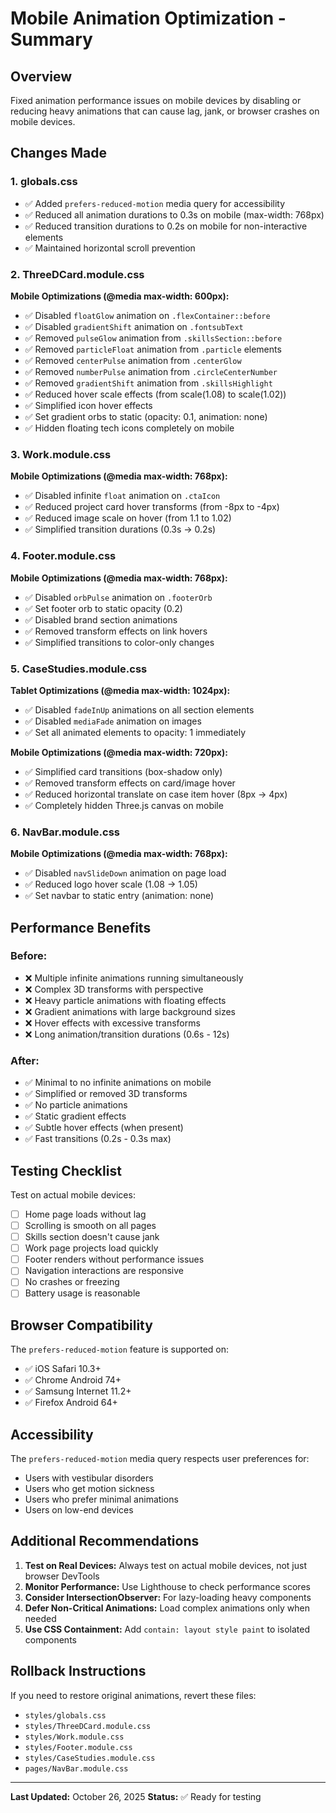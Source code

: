 # Mobile Animation Optimization - Summary

## Overview

Fixed animation performance issues on mobile devices by disabling or reducing heavy animations that can cause lag, jank, or browser crashes on mobile devices.

## Changes Made

### 1. **globals.css**

- ✅ Added `prefers-reduced-motion` media query for accessibility
- ✅ Reduced all animation durations to 0.3s on mobile (max-width: 768px)
- ✅ Reduced transition durations to 0.2s on mobile for non-interactive elements
- ✅ Maintained horizontal scroll prevention

### 2. **ThreeDCard.module.css**

**Mobile Optimizations (@media max-width: 600px):**

- ✅ Disabled `floatGlow` animation on `.flexContainer::before`
- ✅ Disabled `gradientShift` animation on `.fontsubText`
- ✅ Removed `pulseGlow` animation from `.skillsSection::before`
- ✅ Removed `particleFloat` animation from `.particle` elements
- ✅ Removed `centerPulse` animation from `.centerGlow`
- ✅ Removed `numberPulse` animation from `.circleCenterNumber`
- ✅ Removed `gradientShift` animation from `.skillsHighlight`
- ✅ Reduced hover scale effects (from scale(1.08) to scale(1.02))
- ✅ Simplified icon hover effects
- ✅ Set gradient orbs to static (opacity: 0.1, animation: none)
- ✅ Hidden floating tech icons completely on mobile

### 3. **Work.module.css**

**Mobile Optimizations (@media max-width: 768px):**

- ✅ Disabled infinite `float` animation on `.ctaIcon`
- ✅ Reduced project card hover transforms (from -8px to -4px)
- ✅ Reduced image scale on hover (from 1.1 to 1.02)
- ✅ Simplified transition durations (0.3s → 0.2s)

### 4. **Footer.module.css**

**Mobile Optimizations (@media max-width: 768px):**

- ✅ Disabled `orbPulse` animation on `.footerOrb`
- ✅ Set footer orb to static opacity (0.2)
- ✅ Disabled brand section animations
- ✅ Removed transform effects on link hovers
- ✅ Simplified transitions to color-only changes

### 5. **CaseStudies.module.css**

**Tablet Optimizations (@media max-width: 1024px):**

- ✅ Disabled `fadeInUp` animations on all section elements
- ✅ Disabled `mediaFade` animation on images
- ✅ Set all animated elements to opacity: 1 immediately

**Mobile Optimizations (@media max-width: 720px):**

- ✅ Simplified card transitions (box-shadow only)
- ✅ Removed transform effects on card/image hover
- ✅ Reduced horizontal translate on case item hover (8px → 4px)
- ✅ Completely hidden Three.js canvas on mobile

### 6. **NavBar.module.css**

**Mobile Optimizations (@media max-width: 768px):**

- ✅ Disabled `navSlideDown` animation on page load
- ✅ Reduced logo hover scale (1.08 → 1.05)
- ✅ Set navbar to static entry (animation: none)

## Performance Benefits

### Before:

- ❌ Multiple infinite animations running simultaneously
- ❌ Complex 3D transforms with perspective
- ❌ Heavy particle animations with floating effects
- ❌ Gradient animations with large background sizes
- ❌ Hover effects with excessive transforms
- ❌ Long animation/transition durations (0.6s - 12s)

### After:

- ✅ Minimal to no infinite animations on mobile
- ✅ Simplified or removed 3D transforms
- ✅ No particle animations
- ✅ Static gradient effects
- ✅ Subtle hover effects (when present)
- ✅ Fast transitions (0.2s - 0.3s max)

## Testing Checklist

Test on actual mobile devices:

- [ ] Home page loads without lag
- [ ] Scrolling is smooth on all pages
- [ ] Skills section doesn't cause jank
- [ ] Work page projects load quickly
- [ ] Footer renders without performance issues
- [ ] Navigation interactions are responsive
- [ ] No crashes or freezing
- [ ] Battery usage is reasonable

## Browser Compatibility

The `prefers-reduced-motion` feature is supported on:

- ✅ iOS Safari 10.3+
- ✅ Chrome Android 74+
- ✅ Samsung Internet 11.2+
- ✅ Firefox Android 64+

## Accessibility

The `prefers-reduced-motion` media query respects user preferences for:

- Users with vestibular disorders
- Users who get motion sickness
- Users who prefer minimal animations
- Users on low-end devices

## Additional Recommendations

1. **Test on Real Devices:** Always test on actual mobile devices, not just browser DevTools
2. **Monitor Performance:** Use Lighthouse to check performance scores
3. **Consider IntersectionObserver:** For lazy-loading heavy components
4. **Defer Non-Critical Animations:** Load complex animations only when needed
5. **Use CSS Containment:** Add `contain: layout style paint` to isolated components

## Rollback Instructions

If you need to restore original animations, revert these files:

- `styles/globals.css`
- `styles/ThreeDCard.module.css`
- `styles/Work.module.css`
- `styles/Footer.module.css`
- `styles/CaseStudies.module.css`
- `pages/NavBar.module.css`

---

**Last Updated:** October 26, 2025
**Status:** ✅ Ready for testing
